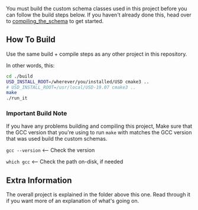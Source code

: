 You must build the custom schema classes used in this project before you
can follow the build steps below. If you haven't already done this, head
over to [compiling_the_schema](../compiling_the_schema) to get started.


## How To Build
Use the same build + compile steps as any other project in this repository.

In other words, this:
```bash
cd ./build
USD_INSTALL_ROOT=/wherever/you/installed/USD cmake3 ..
# USD_INSTALL_ROOT=/usr/local/USD-19.07 cmake3 ..
make
./run_it
```

### Important Build Note
If you have any problems building and compiling this project, Make sure that
the GCC version that you're using to run `make` with matches the GCC version
that was used build the custom schemas.

`gcc --version`  <-- Check the version

`which gcc`  <-- Check the path on-disk, if needed


## Extra Information
The overall project is explained in the folder above this one. Read
through it if you want more of an explanation of what's going on.
